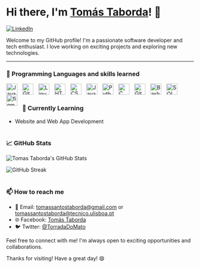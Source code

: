 # Hi there, I'm [Tomás Taborda]()! 👋

[![LinkedIn](https://img.shields.io/badge/LinkedIn-Tomás_Taborda-blue)](https://www.linkedin.com/in/tomás-taborda-a028a8234/)

Welcome to my GitHub profile! I'm a passionate software developer and tech enthusiast. I love working on exciting projects and exploring new technologies.

---

### 🔧 Programming Languages and skills learned

<link rel="stylesheet" href="https://cdn.jsdelivr.net/gh/devicons/devicon@v2.15.1/devicon.min.css">

<img align="left" alt="Java" width="30px" style="padding-right:10px;" src="https://cdn.jsdelivr.net/gh/devicons/devicon/icons/java/java-original.svg"/>
<img align="left" alt="Git" width="30px" style="padding-right:10px;" src="https://cdn.jsdelivr.net/gh/devicons/devicon/icons/git/git-original.svg" />
<img align="left" alt="Linux" width="30px" style="padding-right:10px;" src="https://cdn.jsdelivr.net/gh/devicons/devicon/icons/linux/linux-original.svg" />
<img align="left" alt="HTML" width="30px" style="padding-right:10px;" src="https://cdn.jsdelivr.net/gh/devicons/devicon/icons/html5/html5-plain.svg" />
<img align="left" alt="CSS" width="30px" style="padding-right:10px;" src="https://cdn.jsdelivr.net/gh/devicons/devicon/icons/css3/css3-plain.svg" />
<img align="left" alt="JavaScript" width="30px" style="padding-right:10px;" src="https://cdn.jsdelivr.net/gh/devicons/devicon/icons/javascript/javascript-plain.svg" />
<img align="left" alt="Python" width="30px" style="padding-right:10px;" src="https://cdn.jsdelivr.net/gh/devicons/devicon/icons/python/python-plain.svg" />
<img align="left" alt="C" width="30px" style="padding-right:10px;" src="https://cdn.jsdelivr.net/gh/devicons/devicon/icons/c/c-original.svg" />
<img align="left" alt="GitHub" width="30px" style="padding-right:10px;"  src="https://cdn.jsdelivr.net/gh/devicons/devicon/icons/github/github-original.svg" />
<img align="left" alt="Bash" width="30px" style="padding-right:10px;" src="https://cdn.jsdelivr.net/gh/devicons/devicon/icons/bash/bash-original.svg" />
<img align="left" alt="SQL" width="30px" style="padding-right:10px;" src="https://cdn.jsdelivr.net/gh/devicons/devicon/icons/postgresql/postgresql-original.svg" />
<img align="left" alt="figma" width="30px" style="padding-right:10px;" src="https://cdn.jsdelivr.net/gh/devicons/devicon/icons/figma/figma-original.svg" />
<br />

#

### 🌱 Currently Learning

- Website and Web App Development

#

### 📈 GitHub Stats

![Tomas Taborda's GitHub Stats](https://github-readme-stats.vercel.app/api?username=thomastabs&show_icons=true&theme=gruvbox)

![GitHub Streak](https://streak-stats.demolab.com?user=thomastabs&theme=gruvbox&border_radius=4.5)

#

### 📫 How to reach me

- 📧 Email: tomassantostaborda@gmail.com or tomassantostaborda@tecnico.ulisboa.pt
- 🌐 Facebook: [Tomás Taborda](https://www.facebook.com/profile.php?id=100007571926646/)
- 🐦 Twitter: [@TorradaDoMato](https://twitter.com/TorradaDoMato)

Feel free to connect with me! I'm always open to exciting opportunities and collaborations.

Thanks for visiting! Have a great day! 😄
